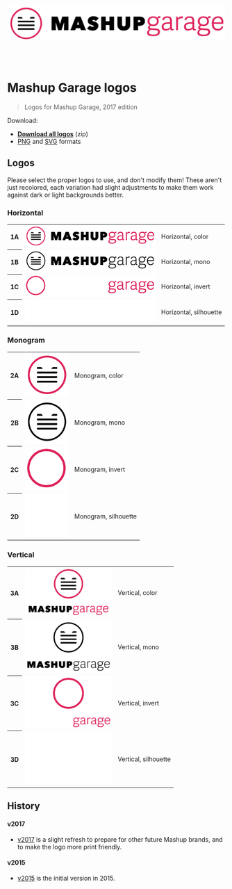 <br><br>

<p align='center'><img src='dist/png/MG_1A - Horiz, color.png' width=500></p>

<br><br>

Mashup Garage logos
===================

> Logos for Mashup Garage, 2017 edition

Download:

- **[Download all logos](./logo.zip)** (zip)
 - [PNG](dist/png/) and [SVG](dist/svg/) formats

## Logos

Please select the proper logos to use, and don't modify them! These aren't just recolored, each variation had slight adjustments to make them work against dark or light backgrounds better.

### Horizontal

<table>

<tr>
<th>1A</th>
<td><img src='dist/png/MG_1A - Horiz, color.png' width='300'></td>
<td>Horizontal, color</td>
</tr>

<tr></tr>

<tr>
<th>1B</th>
<td><img src='dist/png/MG_1B - Horiz, mono.png' width='300'></td>
<td>Horizontal, mono</td>
</tr>

<tr>
<th>1C</th>
<td><img src='dist/png/MG_1C - Horiz, invert.png' width='300'></td>
<td>Horizontal, invert</td>
</tr>


<tr></tr>

<tr>
<th>1D</th>
<td><img src='dist/png/MG_1D - Horiz, silhouette.png' width='300'></td>
<td>Horizontal, silhouette</td>
</tr>

</table>


### Monogram

<table>

<tr>
<th>2A</th>
<td><img src='dist/png/MG_2A - Monogram, color.png' width='100'></td>
<td>Monogram, color</td>
</tr>

<tr></tr>

<tr>
<th>2B</th>
<td><img src='dist/png/MG_2B - Monogram, mono.png' width='100'></td>
<td>Monogram, mono</td>
</tr>

<tr>
<th>2C</th>
<td><img src='dist/png/MG_2C - Monogram, invert.png' width='100'></td>
<td>Monogram, invert</td>
</tr>


<tr></tr>

<tr>
<th>2D</th>
<td><img src='dist/png/MG_2D - Monogram, silhouette.png' width='100'></td>
<td>Monogram, silhouette</td>
</tr>

</table>

### Vertical

<table>

<tr>
<th>3A</th>
<td><img src='dist/png/MG_3A - Vertical, color.png' width='200'></td>
<td>Vertical, color</td>
</tr>

<tr></tr>

<tr>
<th>3B</th>
<td><img src='dist/png/MG_3B - Vertical, mono.png' width='200'></td>
<td>Vertical, mono</td>
</tr>

<tr>
<th>3C</th>
<td><img src='dist/png/MG_3C - Vertical, invert.png' width='200'></td>
<td>Vertical, invert</td>
</tr>


<tr></tr>

<tr>
<th>3D</th>
<td><img src='dist/png/MG_3D - Vertical, silhouette.png' width='200'></td>
<td>Vertical, silhouette</td>
</tr>

</table>

## History

#### v2017

- [v2017](https://github.com/mashupgarage/logo/tree/v2017) is a slight refresh to prepare for other future Mashup brands, and to make the logo more print friendly.

#### v2015

- [v2015](https://github.com/mashupgarage/logo/tree/v2015) is the initial version in 2015.
